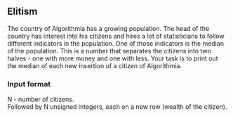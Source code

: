 ## Elitism ##
The country of Algorithmia has a growing population. The head of the country has interest into his citizens and hires a lot of statisticians to follow different indicators in the population.
One of those indicators is the median of the population. This is a number that separates the citizens into two halves - one with more money and one with less.
Your task is to print out the median of each new insertion of a citizen of Algorithmia.
### Input format ###
N - number of citizens.<br/>
Followed by N unsigned integers, each on a new row (wealth of the citizen).
